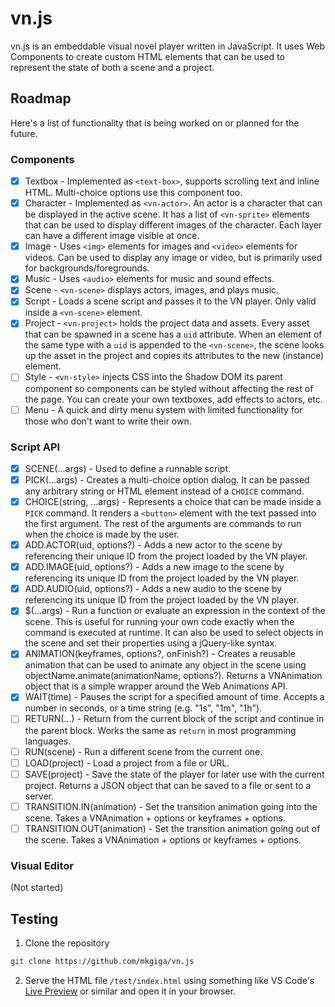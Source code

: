 # vn.js
vn.js is an embeddable visual novel player written in JavaScript. It uses Web Components to create custom HTML elements that can be used to represent the state of both a scene and a project.

## Roadmap
Here's a list of functionality that is being worked on or planned for the future.

### Components
- [x] Textbox - Implemented as `<text-box>`, supports scrolling text and inline HTML. Multi-choice options use this component too.
- [x] Character - Implemented as `<vn-actor>`. An actor is a character that can be displayed in the active scene. It has a list of `<vn-sprite>` elements that can be used to display different images of the character. Each layer can have a different image visible at once.
- [x] Image - Uses `<img>` elements for images and `<video>` elements for videos. Can be used to display any image or video, but is primarily used for backgrounds/foregrounds.
- [x] Music - Uses `<audio>` elements for music and sound effects.
- [x] Scene - `<vn-scene>` displays actors, images, and plays music.
- [x] Script - Loads a scene script and passes it to the VN player. Only valid inside a `<vn-scene>` element.
- [x] Project - `<vn-project>` holds the project data and assets. Every asset that can be spawned in a scene has a `uid` attribute. When an element of the same type with a `uid` is appended to the `<vn-scene>`, the scene looks up the asset in the project and copies its attributes to the new (instance) element. 
- [ ] Style - `<vn-style>` injects CSS into the Shadow DOM its parent component so components can be styled without affecting the rest of the page. You can create your own textboxes, add effects to actors, etc.
- [ ] Menu - A quick and dirty menu system with limited functionality for those who don't want to write their own.

### Script API
- [x] SCENE(...args) - Used to define a runnable script.
- [x] PICK(...args) - Creates a multi-choice option dialog. It can be passed any arbitrary string or HTML element instead of a `CHOICE` command.
- [x] CHOICE(string, ...args) - Represents a choice that can be made inside a `PICK` command. It renders a `<button>` element with the text passed into the first argument. The rest of the arguments are commands to run when the choice is made by the user.
- [x] ADD.ACTOR(uid, options?) - Adds a new actor to the scene by referencing their unique ID from the project loaded by the VN player.
- [x] ADD.IMAGE(uid, options?) - Adds a new image to the scene by referencing its unique ID from the project loaded by the VN player.
- [x] ADD.AUDIO(uid, options?) - Adds a new audio to the scene by referencing its unique ID from the project loaded by the VN player.
- [x] $(...args) - Run a function or evaluate an expression in the context of the scene. This is useful for running your own code exactly when the command is executed at runtime. It can also be used to select objects in the scene and set their properties using a jQuery-like syntax.
- [x] ANIMATION(keyframes, options?, onFinish?) - Creates a reusable animation that can be used to animate any object in the scene using objectName.animate(animationName, options?). Returns a VNAnimation object that is a simple wrapper around the Web Animations API.
- [x] WAIT(time) - Pauses the script for a specified amount of time. Accepts a number in seconds, or a time string (e.g. "1s", "1m", "1h").
- [ ] RETURN(...) - Return from the current block of the script and continue in the parent block. Works the same as `return` in most programming languages.
- [ ] RUN(scene) - Run a different scene from the current one.
- [ ] LOAD(project) - Load a project from a file or URL.
- [ ] SAVE(project) - Save the state of the player for later use with the current project. Returns a JSON object that can be saved to a file or sent to a server.
- [ ] TRANSITION.IN(animation) - Set the transition animation going into the scene. Takes a VNAnimation + options or keyframes + options.
- [ ] TRANSITION.OUT(animation) - Set the transition animation going out of the scene. Takes a VNAnimation + options or keyframes + options.

### Visual Editor
(Not started)

## Testing
1. Clone the repository
```sh
git clone https://github.com/mkgiga/vn.js
```
2. Serve the HTML file `/test/index.html` using something like VS Code's [Live Preview]("https://marketplace.visualstudio.com/items?itemName=ms-vscode.live-server") or similar and open it in your browser.

